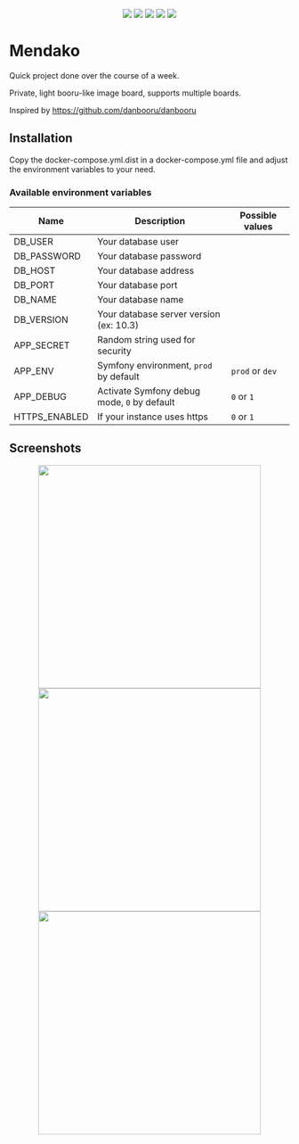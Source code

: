 <p align="center">
<img src="https://img.shields.io/github/license/benjaminjonard/mendako" />    
    <img src="https://img.shields.io/github/v/release/benjaminjonard/mendako" />
    <img src="https://img.shields.io/badge/php-8.1-blue" />
    <img src="https://img.shields.io/badge/postgresql-^10.0-blue" />            
    <img src="https://img.shields.io/badge/mariadb-^10.0-blue" /> 
</p>

# Mendako

Quick project done over the course of a week.

Private, light booru-like image board, supports multiple boards.

Inspired by https://github.com/danbooru/danbooru

## Installation
Copy the docker-compose.yml.dist in a docker-compose.yml file and adjust the environment variables to your need. 

### Available environment variables

| Name          | Description                                 | Possible values |
|---------------|---------------------------------------------|-----------------|
| DB_USER       | Your database user                          |                 |
| DB_PASSWORD   | Your database password                      |                 |
| DB_HOST       | Your database address                       |                 |
| DB_PORT       | Your database port                          |                 |
| DB_NAME       | Your database name                          |                 |
| DB_VERSION    | Your database server version (ex: 10.3)     |                 |
| APP_SECRET    | Random string used for security             |                 |
| APP_ENV       | Symfony environment, `prod` by default      | `prod` or `dev` |
| APP_DEBUG     | Activate Symfony debug mode, `0` by default | `0` or `1`      |
| HTTPS_ENABLED | If your instance uses https                 | `0` or `1`      |


## Screenshots
<p align="center">
    <img width="400px" src="https://user-images.githubusercontent.com/20560781/196007085-5be47dac-809c-4cff-bedd-deb4757c168e.png">
    <img width="400px" src="https://user-images.githubusercontent.com/20560781/196007150-e3cd4665-e6d9-4afb-8d11-41c155493f0c.png">
    <img width="400px" src="https://user-images.githubusercontent.com/20560781/196007132-3df3fdde-1d28-4906-88aa-74326d9f369f.png">
</p>

